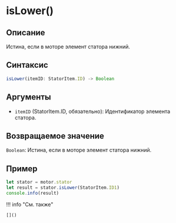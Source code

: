 # isLower()

## Описание
Истина, если в моторе элемент статора нижний.

## Синтаксис
```javascript
isLower(itemID: StatorItem.ID) -> Boolean
```

## Аргументы
- `itemID` (StatorItem.ID, обязательно): Идентификатор элемента статора.

## Возвращаемое значение
`Boolean`: Истина, если в моторе элемент статора нижний.

## Пример
```javascript linenums="1"
let stator = motor.stator
let result = stator.isLower(StatorItem.ID1)
console.info(result)
```

!!! info "См. также"

    []()

